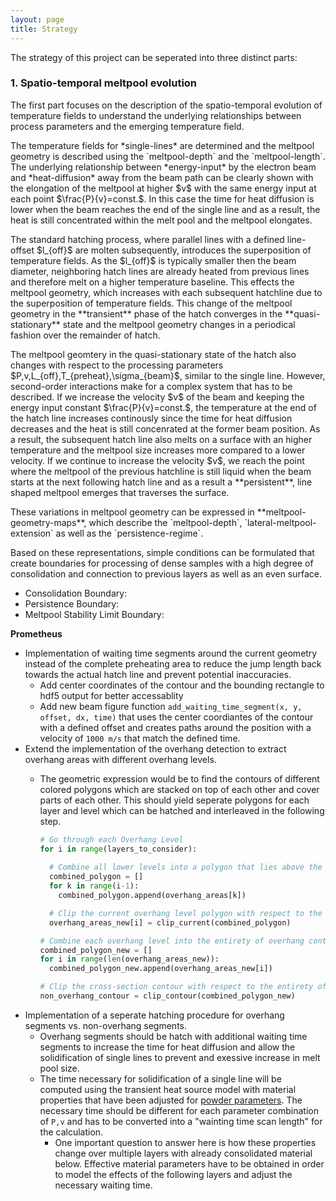 ```yaml
---
layout: page
title: Strategy
---
```


The strategy of this project can be seperated into three distinct parts:

### 1. Spatio-temporal meltpool evolution
The first part focuses on the description of the spatio-temporal evolution of temperature fields to understand the underlying relationships between process parameters and the emerging temperature field.
<p>
The temperature fields for *single-lines* are determined and the meltpool geometry is described using the `meltpool-depth` and the `meltpool-length`. The underlying relationship between *energy-input* by the electron beam and *heat-diffusion* away from the beam path can be clearly shown with the elongation of the meltpool at higher $v$ with the same energy input at each point $\frac{P}{v}=const.$. In this case the time for heat diffusion is lower when the beam reaches the end of the single line and as a result, the heat is still concentrated within the melt pool and the meltpool elongates.
<p>
The standard hatching process, where parallel lines with a defined line-offset $l_{off}$ are molten subsequently, introduces the superposition of temperature fields. As the $l_{off}$ is typically smaller then the beam diameter, neighboring hatch lines are already heated from previous lines and therefore melt on a higher temperature baseline. This effects the meltpool geometry, which increases with each subsequent hatchline due to the superposition of temperature fields. This change of the meltpool geometry in the **transient** phase of the hatch converges in the **quasi-stationary** state and the meltpool geometry changes in a periodical fashion over the remainder of hatch. 
<p>
The meltpool geomtery in the quasi-stationary state of the hatch also changes with respect to the processing parameters $P,v,L_{off},T_{preheat},\sigma_{beam}$, similar to the single line. However, second-order interactions make for a complex system that has to be described.
If we increase the velocity $v$ of the beam and keeping the energy input constant $\frac{P}{v}=const.$, the temperature at the end of the hatch line increases continously since the time for heat diffusion decreases and the heat is still concenrated at the former beam position.
As a result, the subsequent hatch line also melts on a surface with an higher temperature and the meltpool size increases more compared to a lower velocity.
If we continue to increase the velocity $v$, we reach the point where the meltpool of the previous hatchline is still liquid when the beam starts at the next following hatch line and as a result a **persistent**, line shaped meltpool emerges that traverses the surface.
<p>
These variations in meltpool geometry can be expressed in **meltpool-geometry-maps**, which describe the `meltpool-depth`, `lateral-meltpool-extension` as well as the `persistence-regime`.

Based on these representations, simple conditions can be formulated that create boundaries for processing of dense samples with a high degree of consolidation and connection to previous layers as well as an even surface.

- Consolidation Boundary: 
- Persistence Boundary:
- Meltpool Stability Limit Boundary:





**Prometheus**
- Implementation of waiting time segments around the current geometry instead of the complete preheating area to reduce the jump length back towards the actual hatch line and prevent potential inaccuracies.
  - Add center coordinates of the contour and the bounding rectangle to hdf5 output for better accessablity
  - Add new beam figure function `add_waiting_time_segment(x, y, offset, dx, time)` that uses the center coordiantes of the contour with a defined offset and creates paths around the position with a velocity of `1000 m/s` that match the defined time.
- Extend the implementation of the overhang detection to extract overhang areas with different overhang levels.
  - The geometric expression would be to find the contours of different colored polygons which are stacked on top of each other and cover parts of each other. This should yield seperate polygons for each layer and level which can be hatched and interleaved in the following step.
  
    ```python
    # Go through each Overhang Level
    for i in range(layers_to_consider):
      
      # Combine all lower levels into a polygon that lies above the current one
      combined_polygon = []
      for k in range(i-1):
        combined_polygon.append(overhang_areas[k])

      # Clip the current overhang level polygon with respect to the ones that lie above to obtain the new overhang polygon for the current level i. 
      overhang_areas_new[i] = clip_current(combined_polygon)

    # Combine each overhang level into the entirety of overhang contours
    combined_polygon_new = []
    for i in range(len(overhang_areas_new)):
      combined_polygon_new.append(overhang_areas_new[i])

    # Clip the cross-section contour with respect to the entirety of overhang contours to obtain the non-overhang contour segments.
    non_overhang_contour = clip_contour(combined_polygon_new)
    ```
- Implementation of a seperate hatching procedure for overhang segments vs. non-overhang segments.
  - Overhang segments should be hatch with additional waiting time segments to increase the time for heat diffusion and allow the solidification of single lines to prevent and exessive increase in melt pool size.
  - The time necessary for solidification of a single line will be computed using the transient heat source model with material properties that have been adjusted for [powder parameters](https://www.nature.com/articles/s41598-017-11243-8.pdf). The necessary time should be different for each parameter combination of `P,v` and has to be converted into a "wainting time scan length" for the calculation.
    - One important question to answer here is how these properties change over multiple layers with already consolidated material below. Effective material parameters have to be obtained in order to model the effects of the following layers and adjust the necessary waiting time.

